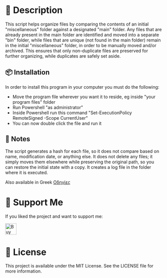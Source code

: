 
# 🚀 Description

This script helps organize files by comparing the contents of an initial "miscellaneous" folder against a designated "main" folder. Any files that are already present in the main folder are identified and moved into a separate "bin" folder, while files that are unique (not found in the main folder) remain in the initial "miscellaneous" folder, in order to be manually moved and/or archived. This ensures that only non-duplicate files are preserved for further organizing, while duplicates are safely set aside.
 
## 📦 Installation

In order to install this program in your computer you must do the following:
- Move the program file wherever you want it to reside, eg inside "your program files" folder
- Run Powershell "as administrator"
- Inside Powershell run this command "Set-ExecutionPolicy RemoteSigned -Scope CurrentUser"
- You can now double click the file and run it
 
## 🧰 Notes

The script generates a hash for each file, so it does not compare based on name, modification date, or anything else. 
It does not delete any files; it simply moves them elsewhere while preserving the original path, so you can restore the initial state with a copy.
It creates a log file in the folder where it is executed.

Also available in Greek [Οδηγίες](docs/el/README_el.md)

# 💸 Support Me

If you liked the project and want to support me:

<a href='https://ko-fi.com/E1E01KVQEY' target='_blank'><img height='36' style='border:0px;height:36px;' src='https://storage.ko-fi.com/cdn/kofi6.png?v=6' border='0' alt='Buy Me a Coffee at ko-fi.com' /></a>
 
# 📄 License
This project is available under the MIT License. See the LICENSE file for more information.
